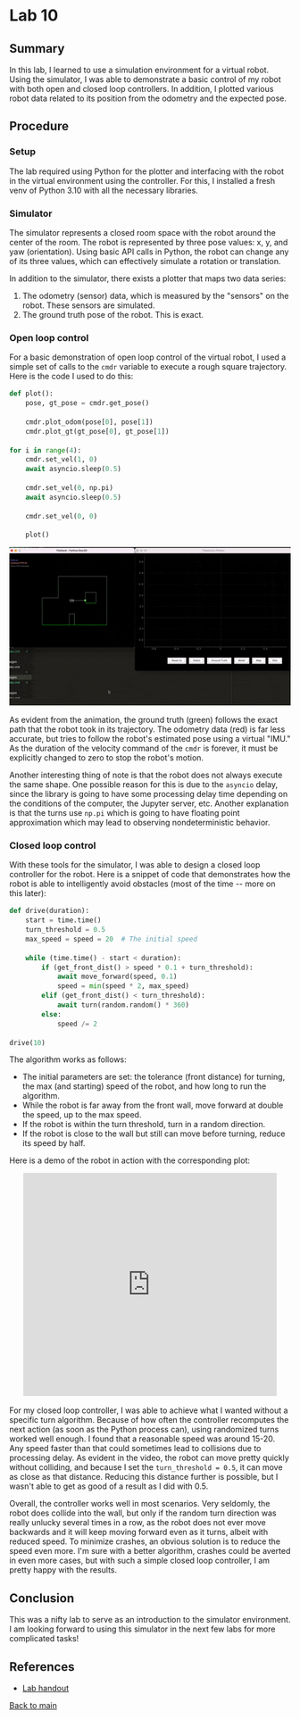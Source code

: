 # Lab 10

## Summary

In this lab, I learned to use a simulation environment for a virtual robot.
Using the simulator, I was able to demonstrate a basic control of my robot with
both open and closed loop controllers. In addition, I plotted various robot data
related to its position from the odometry and the expected pose.

## Procedure

### Setup

The lab required using Python for the plotter and interfacing with the robot in
the virtual environment using the controller. For this, I installed a fresh venv
of Python 3.10 with all the necessary libraries.

### Simulator

The simulator represents a closed room space with the robot around the center of
the room. The robot is represented by three pose values: x, y, and yaw
(orientation). Using basic API calls in Python, the robot can change any of its
three values, which can effectively simulate a rotation or translation.

In addition to the simulator, there exists a plotter that maps two data series:

1. The odometry (sensor) data, which is measured by the "sensors" on the robot.
   These sensors are simulated.
2. The ground truth pose of the robot. This is exact.

### Open loop control

For a basic demonstration of open loop control of the virtual robot, I used a
simple set of calls to the `cmdr` variable to execute a rough square trajectory.
Here is the code I used to do this:

```python
def plot():
    pose, gt_pose = cmdr.get_pose()

    cmdr.plot_odom(pose[0], pose[1])
    cmdr.plot_gt(gt_pose[0], gt_pose[1])

for i in range(4):
    cmdr.set_vel(1, 0)
    await asyncio.sleep(0.5)

    cmdr.set_vel(0, np.pi)
    await asyncio.sleep(0.5)

    cmdr.set_vel(0, 0)

    plot()
```

<p align="center">
    <img src="images/open_loop.gif" />
</p>

As evident from the animation, the ground truth (green) follows the exact path
that the robot took in its trajectory. The odometry data (red) is far less
accurate, but tries to follow the robot's estimated pose using a virtual "IMU."
As the duration of the velocity command of the `cmdr` is forever, it must be
explicitly changed to zero to stop the robot's motion.

Another interesting thing of note is that the robot does not always execute the
same shape. One possible reason for this is due to the `asyncio` delay, since
the library is going to have some processing delay time depending on the
conditions of the computer, the Jupyter server, etc. Another explanation is that
the turns use `np.pi` which is going to have floating point approximation which
may lead to observing nondeterministic behavior.

### Closed loop control

With these tools for the simulator, I was able to design a closed loop
controller for the robot. Here is a snippet of code that demonstrates how the
robot is able to intelligently avoid obstacles (most of the time -- more on this
later):

```python
def drive(duration):
    start = time.time()
    turn_threshold = 0.5
    max_speed = speed = 20  # The initial speed

    while (time.time() - start < duration):
        if (get_front_dist() > speed * 0.1 + turn_threshold):
            await move_forward(speed, 0.1)
            speed = min(speed * 2, max_speed)
        elif (get_front_dist() < turn_threshold):
            await turn(random.random() * 360)
        else:
            speed /= 2

drive(10)
```

The algorithm works as follows:

- The initial parameters are set: the tolerance (front distance) for turning,
  the max (and starting) speed of the robot, and how long to run the algorithm.
- While the robot is far away from the front wall, move forward at double the
  speed, up to the max speed.
- If the robot is within the turn threshold, turn in a random direction.
- If the robot is close to the wall but still can move before turning, reduce
  its speed by half.

Here is a demo of the robot in action with the corresponding plot:

<p align="center">
    <iframe width="90%" height="400" src="https://www.youtube.com/embed/11Qu6oVqM0U" title="YouTube video player" frameborder="0" allow="accelerometer; autoplay; clipboard-write; encrypted-media; gyroscope; picture-in-picture" allowfullscreen></iframe>
</p>

For my closed loop controller, I was able to achieve what I wanted without a
specific turn algorithm. Because of how often the controller recomputes the next
action (as soon as the Python process can), using randomized turns worked well
enough. I found that a reasonable speed was around 15-20. Any speed faster than
that could sometimes lead to collisions due to processing delay. As evident in
the video, the robot can move pretty quickly without colliding, and because I
set the `turn_threshold = 0.5`, it can move as close as that distance. Reducing
this distance further is possible, but I wasn't able to get as good of a result
as I did with 0.5.

Overall, the controller works well in most scenarios. Very seldomly, the robot
does collide into the wall, but only if the random turn direction was really
unlucky several times in a row, as the robot does not ever move backwards and it
will keep moving forward even as it turns, albeit with reduced speed. To
minimize crashes, an obvious solution is to reduce the speed even more. I'm sure
with a better algorithm, crashes could be averted in even more cases, but with
such a simple closed loop controller, I am pretty happy with the results.

## Conclusion

This was a nifty lab to serve as an introduction to the simulator environment. I
am looking forward to using this simulator in the next few labs for more
complicated tasks!

## References

- [Lab handout](https://cei-lab.github.io/ECE4960-2022/Lab10.html)

[Back to main](../index.md)

